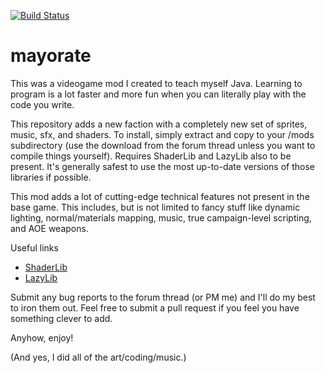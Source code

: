 [![Build Status](https://travis-ci.org/isturdy/mayorate.svg?branch=master)](https://travis-ci.org/isturdy/mayorate)

mayorate
===============================

This was a videogame mod I created to teach myself Java. Learning to program is a lot faster and more fun when you can literally play with the code you write.

This repository adds a new faction with a completely new set of sprites, music, sfx, and shaders. To install, simply extract and copy to your /mods subdirectory (use the download from the forum thread unless you want to compile things yourself). Requires ShaderLib and LazyLib also to be present. It's generally safest to use the most up-to-date versions of those libraries if possible.

This mod adds a lot of cutting-edge technical features not present in the base game. This includes, but is not limited to fancy stuff like dynamic lighting, normal/materials mapping, music, true campaign-level scripting, and AOE weapons.

Useful links
+ [ShaderLib](http://fractalsoftworks.com/forum/index.php?topic=7958.0)
+ [LazyLib](http://fractalsoftworks.com/forum/index.php?topic=5444.0)

Submit any bug reports to the forum thread (or PM me) and I'll do my best to iron them out. Feel free to submit a pull request if you feel you have something clever to add.

Anyhow, enjoy!

(And yes, I did all of the art/coding/music.)
